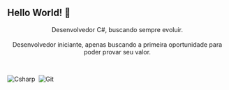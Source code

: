 ## Hello World! 👋

<p align="center">Desenvolvedor C#, buscando sempre evoluir. <br><br> Desenvolvedor iniciante, apenas buscando a primeira oportunidade para poder provar seu valor.</p>&nbsp;
 &nbsp;
 &nbsp;


![Csharp](https://img.shields.io/badge/C%23-239120?style=for-the-badge&logo=c-sharp&logoColor=white)&nbsp;
![Git](https://img.shields.io/badge/GIT-E44C30?style=for-the-badge&logo=git&logoColor=white)&nbsp;
